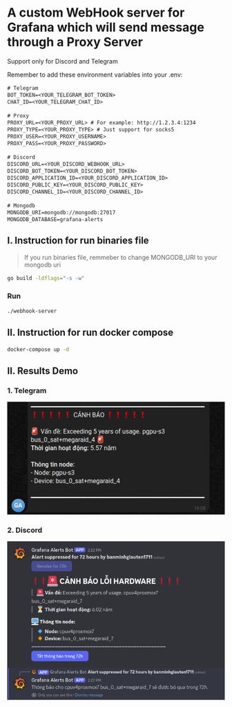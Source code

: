 # A custom WebHook server for Grafana which will send message through a Proxy Server

Support only for Discord and Telegram

Remember to add these environment variables into your .env:
```
# Telegram
BOT_TOKEN=<YOUR_TELEGRAM_BOT_TOKEN>
CHAT_ID=<YOUR_TELEGRAM_CHAT_ID>

# Proxy
PROXY_URL=<YOUR_PROXY_URL> # For example: http://1.2.3.4:1234
PROXY_TYPE=<YOUR_PROXY_TYPE> # Just support for socks5
PROXY_USER=<YOUR_PROXY_USERNAME>
PROXY_PASS=<YOUR_PROXY_PASSWORD>

# Discord
DISCORD_URL=<YOUR_DISCORD_WEBHOOK_URL>
DISCORD_BOT_TOKEN=<YOUR_DISCORD_BOT_TOKEN>
DISCORD_APPLICATION_ID=<YOUR_DISCORD_APPLICATION_ID>
DISCORD_PUBLIC_KEY=<YOUR_DISCORD_PUBLIC_KEY>
DISCORD_CHANNEL_ID=<YOUR_DISCORD_CHANNEL_ID>

# Mongodb
MONGODB_URI=mongodb://mongodb:27017
MONGODB_DATABASE=grafana-alerts
```

## I. Instruction for run binaries file

> If you run binaries file, remmeber to change MONGODB_URI to your mongodb uri

```bash
go build -ldflags="-s -w"
```

### Run
```bash
./webhook-server
```

## II. Instruction for run docker compose

```bash
docker-compose up -d
```

## II. Results Demo

### 1. Telegram
![TELEGRAM NOTIFY](screenshot/telegram-notify.png)

### 2. Discord
![DISCORD NOTIFY](screenshot/discord-notify.png)
